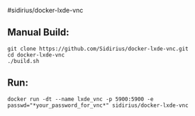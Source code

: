 #sidirius/docker-lxde-vnc

Manual Build:
--
    git clone https://github.com/Sidirius/docker-lxde-vnc.git
    cd docker-lxde-vnc
    ./build.sh

Run:
--
    docker run -dt --name lxde_vnc -p 5900:5900 -e passwd="*your_password_for_vnc*" sidirius/docker-lxde-vnc
